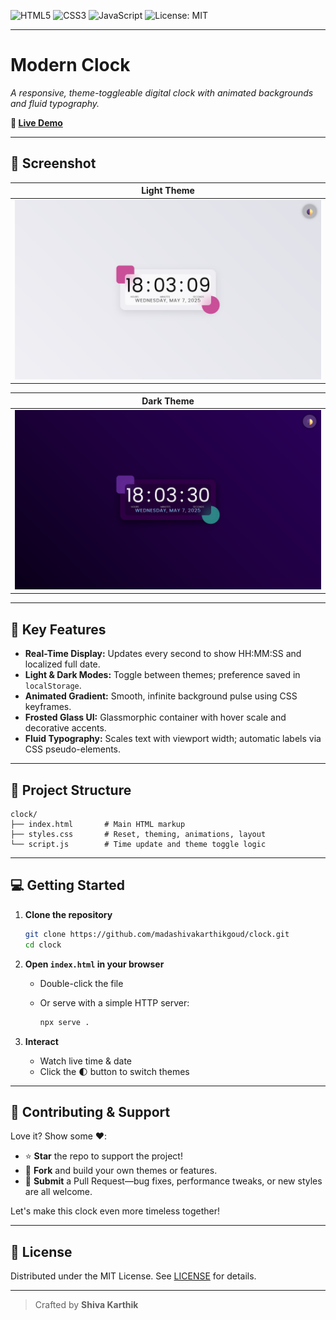 <!-- Badges -->

![HTML5](https://img.shields.io/badge/HTML5-%3E=5-orange.svg) ![CSS3](https://img.shields.io/badge/CSS3-%3E=3-blue.svg) ![JavaScript](https://img.shields.io/badge/JavaScript-ES6-yellow.svg) ![License: MIT](https://img.shields.io/badge/License-MIT-blue.svg)

---

# Modern Clock

*A responsive, theme-toggleable digital clock with animated backgrounds and fluid typography.*

**🔗 [Live Demo](https://madashivakarthikgoud.github.io/clock)**

---

## 🎨 Screenshot

<!-- Replace with actual screenshots in docs/screenshots/ -->

| Light Theme                               |
| ---------------------------------- |
| ![Home](lighttheme.png) |

| Dark Theme                               |
| ---------------------------------- |
| ![Home](darktheme.png) |

---

## 🚀 Key Features

* **Real-Time Display:** Updates every second to show HH\:MM\:SS and localized full date.
* **Light & Dark Modes:** Toggle between themes; preference saved in `localStorage`.
* **Animated Gradient:** Smooth, infinite background pulse using CSS keyframes.
* **Frosted Glass UI:** Glassmorphic container with hover scale and decorative accents.
* **Fluid Typography:** Scales text with viewport width; automatic labels via CSS pseudo-elements.

---

## 📂 Project Structure

```plaintext
clock/
├── index.html       # Main HTML markup
├── styles.css       # Reset, theming, animations, layout
└── script.js        # Time update and theme toggle logic
```

---

## 💻 Getting Started

1. **Clone the repository**

   ```bash
   git clone https://github.com/madashivakarthikgoud/clock.git
   cd clock
   ```

2. **Open `index.html` in your browser**

   * Double-click the file
   * Or serve with a simple HTTP server:

     ```bash
     npx serve .
     ```

3. **Interact**

   * Watch live time & date
   * Click the 🌓 button to switch themes

---

## 🤝 Contributing & Support

Love it? Show some ❤️:

* ⭐️ **Star** the repo to support the project!
* 🍴 **Fork** and build your own themes or features.
* 🔀 **Submit** a Pull Request—bug fixes, performance tweaks, or new styles are all welcome.

Let's make this clock even more timeless together!

---

## 📜 License

Distributed under the MIT License. See [LICENSE](LICENSE) for details.

---

> Crafted by **Shiva Karthik**
